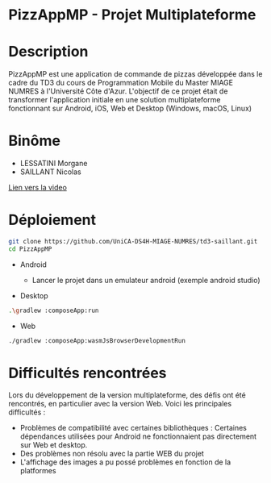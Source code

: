 PizzAppMP - Projet Multiplateforme
=== 

# Description

PizzAppMP est une application de commande de pizzas développée dans le cadre du TD3 du cours de Programmation Mobile du Master MIAGE NUMRES à l'Université Côte d'Azur. L'objectif de ce projet était de transformer l'application initiale en une solution multiplateforme fonctionnant sur Android, iOS, Web et Desktop (Windows, macOS, Linux)

# Binôme
- LESSATINI Morgane
- SAILLANT Nicolas

[Lien vers la video](https://drive.google.com/file/d/1yw5zf0aJRN03O4ElaIJXiaHQojtay9uk/view?usp=sharing) 
# Déploiement

```sh
git clone https://github.com/UniCA-DS4H-MIAGE-NUMRES/td3-saillant.git
cd PizzAppMP
```

- Android
    - Lancer le projet dans un emulateur android (exemple android studio)

- Desktop
```sh
.\gradlew :composeApp:run  
```

- Web
```sh
./gradlew :composeApp:wasmJsBrowserDevelopmentRun
```

# Difficultés rencontrées

Lors du développement de la version multiplateforme, des défis ont été rencontrés, en particulier avec la version Web. Voici les principales difficultés :

- Problèmes de compatibilité avec certaines bibliothèques : Certaines dépendances utilisées pour Android ne fonctionnaient pas directement sur Web et desktop.
- Des problèmes non résolu avec la partie WEB du projet
- L'affichage des images a pu possé problèmes en fonction de la platformes
